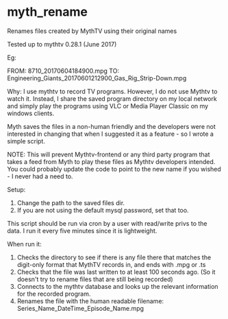 # myth_rename
Renames files created by MythTV using their original names

Tested up to mythtv 0.28.1 (June 2017)

Eg:

FROM: 8710_20170604184900.mpg
TO: Engineering_Giants_20170601212900_Gas_Rig_Strip-Down.mpg

Why: I use mythtv to record TV programs. However, I do not use Mythtv to watch it. Instead, I share the saved program directory on my local network and simply play the programs using VLC or Media Player Classic on my windows clients.

Myth saves the files in a non-human friendly and the developers were not interested in changing that when I suggested it as a feature - so I wrote a simple script.

NOTE: This will prevent Mythtv-frontend or any third party program that takes a feed from Myth to play these files as Mythtv developers intended. You could probably update the code to point to the new name if you wished - I never had a need to.

Setup:
1. Change the path to the saved files dir.
2. If you are not using the default mysql password, set that too.

This script should be run via cron by a user with read/write privs to the data. I run it every five minutes since it is lightweight. 

When run it:

1. Checks the directory to see if there is any file there that matches the digit-only format that MythTV records in, and ends with .mpg or .ts
2. Checks that the file was last written to at least 100 seconds ago. (So it doesn't try to rename files that are still being recorded)
3. Connects to the mythtv database and looks up the relevant information for the recorded program.
4. Renames the file with the human readable filename: Series_Name_DateTime_Episode_Name.mpg



